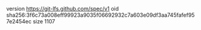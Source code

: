 version https://git-lfs.github.com/spec/v1
oid sha256:3f6c73a008eff99923a9035f06692932c7a603e09df3aa745fafef957e2454ec
size 1107
